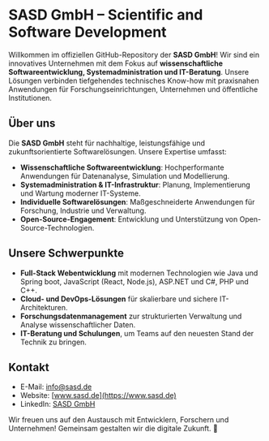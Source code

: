 # SASD GmbH – Scientific and Software Development

Willkommen im offiziellen GitHub-Repository der **SASD GmbH**! Wir sind ein innovatives Unternehmen mit dem Fokus auf **wissenschaftliche Softwareentwicklung, Systemadministration und IT-Beratung**. Unsere Lösungen verbinden tiefgehendes technisches Know-how mit praxisnahen Anwendungen für Forschungseinrichtungen, Unternehmen und öffentliche Institutionen.

## Über uns
Die **SASD GmbH** steht für nachhaltige, leistungsfähige und zukunftsorientierte Softwarelösungen. Unsere Expertise umfasst:
- **Wissenschaftliche Softwareentwicklung**: Hochperformante Anwendungen für Datenanalyse, Simulation und Modellierung.
- **Systemadministration & IT-Infrastruktur**: Planung, Implementierung und Wartung moderner IT-Systeme.
- **Individuelle Softwarelösungen**: Maßgeschneiderte Anwendungen für Forschung, Industrie und Verwaltung.
- **Open-Source-Engagement**: Entwicklung und Unterstützung von Open-Source-Technologien.

## Unsere Schwerpunkte
- **Full-Stack Webentwicklung** mit modernen Technologien wie Java und Spring boot, JavaScript (React, Node.js), ASP.NET und C#, PHP und C++.
- **Cloud- und DevOps-Lösungen** für skalierbare und sichere IT-Architekturen.
- **Forschungsdatenmanagement** zur strukturierten Verwaltung und Analyse wissenschaftlicher Daten.
- **IT-Beratung und Schulungen**, um Teams auf den neuesten Stand der Technik zu bringen.

## Kontakt
- E-Mail: [info@sasd.de](mailto:info@sasd.de)  
- Website: [www.sasd.de](https://www.sasd.de)  
- LinkedIn: [SASD GmbH](https://www.linkedin.com/company/sasd-gmbh)  

Wir freuen uns auf den Austausch mit Entwicklern, Forschern und Unternehmen! Gemeinsam gestalten wir die digitale Zukunft. 🚀

